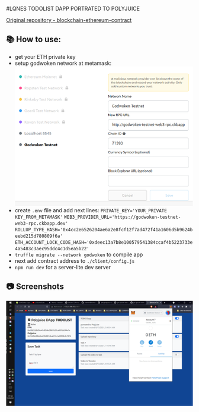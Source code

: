 #LQNES TODOLIST DAPP PORTRATED TO POLYJUICE

[Original repository - blockchain-ethereum-contract](https://github.com/AndrewJBateman/blockchain-ethereum-contract)

## :books: How to use:
* get your ETH private key
* setup godwoken network at metamask:
![Godwoken network](./img/godwoken_network.png)
* create  `.env` file and add next lines: 
`PRIVATE_KEY='YOUR_PRIVATE KEY_FROM_METAMASK'`
`WEB3_PROVIDER_URL='https://godwoken-testnet-web3-rpc.ckbapp.dev'`
`ROLLUP_TYPE_HASH='0x4cc2e6526204ae6a2e8fcf12f7ad472f41a1606d5b9624beebd215d780809f6a'`
`ETH_ACCOUNT_LOCK_CODE_HASH='0xdeec13a7b8e100579541384ccaf4b5223733e4a5483c3aec95ddc4c1d5ea5b22'`
* `truffle migrate --network godwoken` to compile app
* next add contract address to `./client/config.js`
* `npm run dev` for a server-lite dev server

## :camera: Screenshots

![Example screenshot 1](./img/Polyjuice_dapp_port_lqne_did_it.png)

